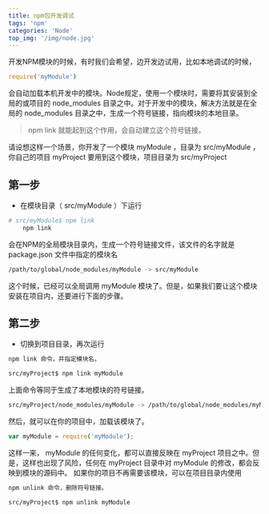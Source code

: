 ```yaml
---
title: npm包开发调试
tags: 'npm'
categories: 'Node'
top_img: '/img/node.jpg'
---
```

开发NPM模块的时候，有时我们会希望，边开发边试用，比如本地调试的时候， 
``` javascript
require('myModule')
```
会自动加载本机开发中的模块。Node规定，使用一个模块时，需要将其安装到全局的或项目的 node_modules 目录之中。对于开发中的模块，解决方法就是在全局的 node_modules 目录之中，生成一个符号链接，指向模块的本地目录。 
 
> npm link 就能起到这个作用，会自动建立这个符号链接。 

请设想这样一个场景，你开发了一个模块 myModule ，目录为 src/myModule ，你自己的项目 myProject 要用到这个模块，项目目录为 src/myProject 

## 第一步 
* 在模块目录（ src/myModule ）下运行 
```bash
# src/myModule$ npm link  
    npm link
```

会在NPM的全局模块目录内，生成一个符号链接文件，该文件的名字就是 
package.json 文件中指定的模块名
```bash
/path/to/global/node_modules/myModule -> src/myModule
```
这个时候，已经可以全局调用 myModule 模块了。但是，如果我们要让这个模块安装在项目内，还要进行下面的步骤。 
## 第二步
* 切换到项目目录，再次运行 
```bash
npm link 命令，并指定模块名。 
```
```bash
src/myProject$ npm link myModule
```
上面命令等同于生成了本地模块的符号链接。 
```bash
src/myProject/node_modules/myModule -> /path/to/global/node_modules/myModule
```  
然后，就可以在你的项目中，加载该模块了。 
``` javascript
var myModule = require('myModule');
```
这样一来， myModule 的任何变化，都可以直接反映在 myProject 项目之中。但是，这样也出现了风险，任何在 myProject 目录中对 myModule 的修改，都会反映到模块的源码中。 如果你的项目不再需要该模块，可以在项目目录内使用 
```bash
npm unlink 命令，删除符号链接。 

src/myProject$ npm unlink myModule
```